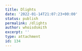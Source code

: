```yaml
---
title: Dlights
date: '2022-01-14T21:07:23+00:00'
status: publish
permalink: /dlights
author: whoisdsmith
excerpt: ''
type: attachment
id: 134
---
```

<!DOCTYPE html PUBLIC "-//W3C//DTD HTML 4.0 Transitional//EN" "http://www.w3.org/TR/REC-html40/loose.dtd">
<?xml encoding="UTF-8">
